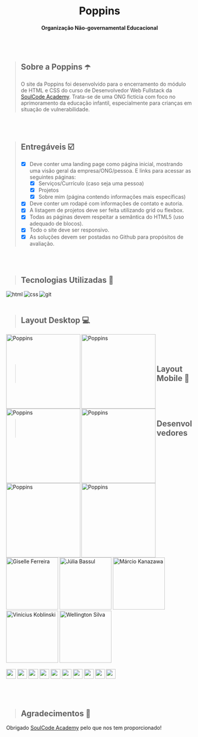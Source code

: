 
<h1 align="center">Poppins</h1>
<h4 align="center">Organização Não-governamental Educacional</h4>

<br>
<br>

> ## Sobre a Poppins ☂️
> O site da Poppins foi desenvolvido para o encerramento do módulo de HTML e CSS do curso de Desenvolvedor Web Fullstack da [SoulCode Academy](https://soulcodeacademy.org/).
Trata-se de uma ONG fictícia com foco no aprimoramento da educação infantil, especialmente para crianças em situação de vulnerabilidade.

<br>
<br>

> ## Entregáveis ☑️
> - [x] Deve conter uma landing page como página inicial, mostrando uma visão geral da empresa/ONG/pessoa. E links para acessar as seguintes páginas:
>    - [x] Serviços/Currículo (caso seja uma pessoa)
>    - [x] Projetos
>    - [x] Sobre mim (página contendo informações mais específicas)
> - [x] Deve conter um rodapé com informações de contato e autoria.
> - [x] A listagem de projetos deve ser feita utilizando grid ou flexbox.
> - [x] Todas as páginas devem respeitar a semântica do HTML5 (uso adequado de blocos).
> - [x] Todo o site deve ser responsivo.
> - [x] As soluções devem ser postadas no Github para propósitos de avaliação.

<br>
<br>

> ## Tecnologias Utilizadas 🧰

<img align="left" alt="html" src="https://img.shields.io/badge/HTML5-E34F26?style=for-the-badge&logo=html5&logoColor=white" />
<img align="left" align="left" alt="css" src="https://img.shields.io/badge/CSS3-1572B6?style=for-the-badge&logo=css3&logoColor=white" />
<img align="left" align="left" alt="git" src="https://img.shields.io/badge/Git-F05032?style=for-the-badge&logo=git&logoColor=white" />

<br /><br />  

> ## Layout Desktop 💻

<img align="left" alt="Poppins" src="" width="200px" />
<img align="left" alt="Poppins" src="" width="200px" />
<img align="left" alt="Poppins" src="" width="200px" />

<br>
<br>
<br>

> ## Layout Mobile 📱
> 
<img align="left" alt="Poppins" src="" width="200px" />
<img align="left" alt="Poppins" src="" width="200px" />
<img align="left" alt="Poppins" src="" width="200px" />

<br>
<br>
<br>

> ## Desenvolvedores

<p align="left">
<img src="https://i.postimg.cc/k5zggg1M/giselle-ferreira.png" width="140" title="Giselle Ferreira"/>
<img src="https://i.postimg.cc/qBX49wTv/julia-bassul.jpg" width="140" title="Júlia Bassul"/>
<img src="https://i.postimg.cc/65MwQQTs/marcio-kanazawa.jpg" width="140" title="Márcio Kanazawa"/>
<img src="https://i.postimg.cc/rm22H0Z4/vinicius-koblinski.jpg" width="140" title="Vinícius Koblinski"/>
<img src="https://i.postimg.cc/c1mGDJRK/wellington-silva.jpg" width="140" title="Wellington Silva"/>
</p>  

<p align="left">
<a href="https://github.com/giselle-ferreira" ><img src="https://img.shields.io/badge/-Github-lightgrey" height="26" ></a>
<a href="https://www.linkedin.com/in/giselleferreiras/" ><img src="https://img.shields.io/badge/-Linkedin-blue" height="26" ></a>   
<a href="https://github.com/jubassul" ><img src="https://img.shields.io/badge/-Github-lightgrey" height="26" ></a>
<a href="https://www.linkedin.com/in/juliabassul" ><img src="https://img.shields.io/badge/-Linkedin-blue" height="26" ></a>  
<a href="https://github.com/giselle-ferreira" ><img src="https://img.shields.io/badge/-Github-lightgrey" height="26" ></a> 
<a href="https://www.linkedin.com/in/giselleferreiras/" ><img src="https://img.shields.io/badge/-Linkedin-blue" height="26" ></a>  
<a href="https://github.com/giselle-ferreira" ><img src="https://img.shields.io/badge/-Github-lightgrey" height="26" ></a>
<a href="https://www.linkedin.com/in/giselleferreiras/" ><img src="https://img.shields.io/badge/-Linkedin-blue" height="26" ></a>   
<a align="left" href="https://github.com/giselle-ferreira" ><img src="https://img.shields.io/badge/-Github-lightgrey" height="26" ></a>
<a align="left" href="https://www.linkedin.com/in/giselleferreiras/" ><img src="https://img.shields.io/badge/-Linkedin-blue" height="26" ></a>
</p>

<br />
<br />

> ## Agradecimentos 💙

Obrigado [SoulCode Academy](https://soulcodeacademy.org) pelo que nos tem proporcionado!





